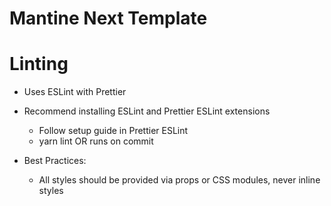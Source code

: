 # Mantine Next Template

# Linting

- Uses ESLint with Prettier
- Recommend installing ESLint and Prettier ESLint extensions

  - Follow setup guide in Prettier ESLint
  - yarn lint OR runs on commit

- Best Practices:
  - All styles should be provided via props or CSS modules, never inline styles
